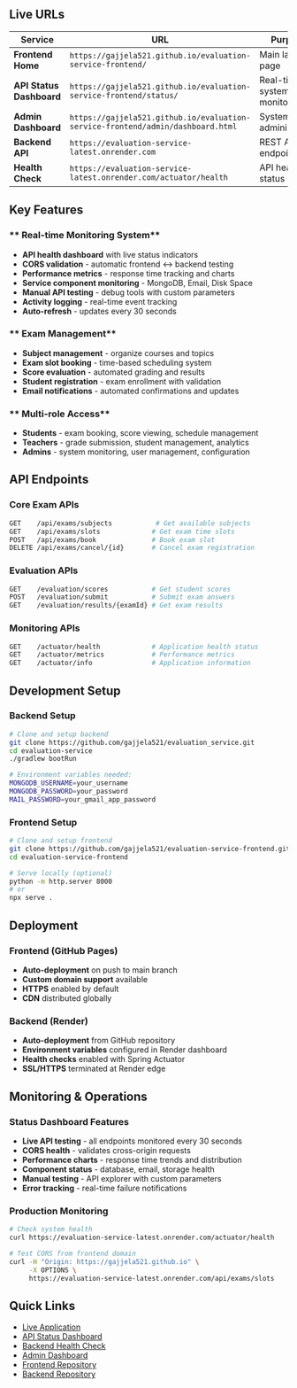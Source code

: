 ##  Live URLs

| Service | URL | Purpose |
|---------|-----|---------|
| **Frontend Home** | `https://gajjela521.github.io/evaluation-service-frontend/` | Main landing page |
| **API Status Dashboard** | `https://gajjela521.github.io/evaluation-service-frontend/status/` | Real-time system monitoring |
| **Admin Dashboard** | `https://gajjela521.github.io/evaluation-service-frontend/admin/dashboard.html` | System administration |
| **Backend API** | `https://evaluation-service-latest.onrender.com` | REST API endpoints |
| **Health Check** | `https://evaluation-service-latest.onrender.com/actuator/health` | API health status |

##  Key Features

### ** Real-time Monitoring System**
- **API health dashboard** with live status indicators
- **CORS validation** - automatic frontend ↔ backend testing
- **Performance metrics** - response time tracking and charts
- **Service component monitoring** - MongoDB, Email, Disk Space
- **Manual API testing** - debug tools with custom parameters
- **Activity logging** - real-time event tracking
- **Auto-refresh** - updates every 30 seconds

### ** Exam Management** 
- **Subject management** - organize courses and topics
- **Exam slot booking** - time-based scheduling system
- **Score evaluation** - automated grading and results
- **Student registration** - exam enrollment with validation
- **Email notifications** - automated confirmations and updates

### ** Multi-role Access**
- **Students** - exam booking, score viewing, schedule management
- **Teachers** - grade submission, student management, analytics
- **Admins** - system monitoring, user management, configuration

##  API Endpoints

### **Core Exam APIs**
```bash
GET    /api/exams/subjects           # Get available subjects
GET    /api/exams/slots             # Get exam time slots  
POST   /api/exams/book              # Book exam slot
DELETE /api/exams/cancel/{id}       # Cancel exam registration
```

### **Evaluation APIs**
```bash
GET    /evaluation/scores           # Get student scores
POST   /evaluation/submit           # Submit exam answers
GET    /evaluation/results/{examId} # Get exam results
```

### **Monitoring APIs**
```bash
GET    /actuator/health             # Application health status
GET    /actuator/metrics            # Performance metrics
GET    /actuator/info               # Application information
```

##   Development Setup

### **Backend Setup**
```bash
# Clone and setup backend
git clone https://github.com/gajjela521/evaluation_service.git
cd evaluation-service
./gradlew bootRun

# Environment variables needed:
MONGODB_USERNAME=your_username
MONGODB_PASSWORD=your_password  
MAIL_PASSWORD=your_gmail_app_password
```

### **Frontend Setup**
```bash
# Clone and setup frontend
git clone https://github.com/gajjela521/evaluation-service-frontend.git
cd evaluation-service-frontend

# Serve locally (optional)
python -m http.server 8000
# or
npx serve .
```

##  Deployment

### **Frontend (GitHub Pages)**
- **Auto-deployment** on push to main branch
- **Custom domain support** available
- **HTTPS** enabled by default
- **CDN** distributed globally

### **Backend (Render)**
- **Auto-deployment** from GitHub repository
- **Environment variables** configured in Render dashboard
- **Health checks** enabled with Spring Actuator
- **SSL/HTTPS** terminated at Render edge

##  Monitoring & Operations

### **Status Dashboard Features**
- **Live API testing** - all endpoints monitored every 30 seconds
- **CORS health** - validates cross-origin requests
- **Performance charts** - response time trends and distribution  
- **Component status** - database, email, storage health
- **Manual testing** - API explorer with custom parameters
- **Error tracking** - real-time failure notifications

### **Production Monitoring**
```bash
# Check system health
curl https://evaluation-service-latest.onrender.com/actuator/health

# Test CORS from frontend domain
curl -H "Origin: https://gajjela521.github.io" \
     -X OPTIONS \
     https://evaluation-service-latest.onrender.com/api/exams/slots
```

##  Quick Links

- [ Live Application](https://gajjela521.github.io/evaluation-service-frontend/)
- [ API Status Dashboard](https://gajjela521.github.io/evaluation-service-frontend/status/)  
- [ Backend Health Check](https://evaluation-service-latest.onrender.com/actuator/health)
- [ Admin Dashboard](https://gajjela521.github.io/evaluation-service-frontend/admin/dashboard.html)
- [ Frontend Repository](https://github.com/gajjela521/evaluation-service-frontend)
- [ Backend Repository](https://github.com/gajjela521/evaluation_service)

